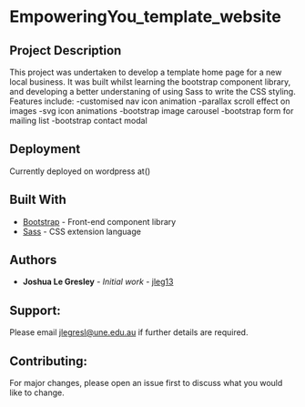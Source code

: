 # EmpoweringYou_template_website

## Project Description

This project was undertaken to develop a template home page for a new local business. It was built whilst learning the 
bootstrap component library, and developing a better understaning of using Sass to write the CSS styling. Features include:
  -customised nav icon animation
  -parallax scroll effect on images
  -svg icon animations
  -bootstrap image carousel
  -bootstrap form for mailing list
  -bootstrap contact modal

## Deployment

Currently deployed on wordpress at()

## Built With

* [Bootstrap](https://getbootstrap.com/) - Front-end component library
* [Sass](https://sass-lang.com/) - CSS extension language

## Authors

* **Joshua Le Gresley** - *Initial work* - [jleg13](https://https://github.com/jleg13)

## Support:
Please email jlegresl@une.edu.au if further details are required.

## Contributing:
For major changes, please open an issue first to discuss what you would like to change.
